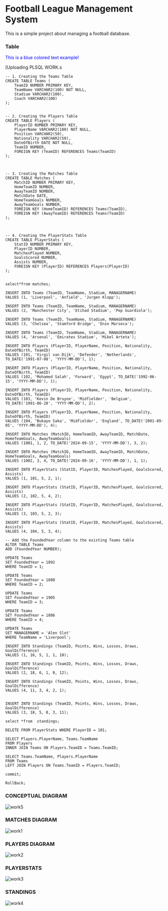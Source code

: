 # Football League Management System

This is a simple project about managing a football database.

### Table

<p style="color:blue;">This is a blue colored text example!</p>

[Uploading PLSQL WORK.s

```
-- 1. Creating the Teams Table
CREATE TABLE Teams (
    TeamID NUMBER PRIMARY KEY,
    TeamName VARCHAR2(100) NOT NULL,
    Stadium VARCHAR2(100),
    Coach VARCHAR2(100)
);


-- 2. Creating the Players Table
CREATE TABLE Players (
    PlayerID NUMBER PRIMARY KEY,
    PlayerName VARCHAR2(100) NOT NULL,
    Position VARCHAR2(50),
    Nationality VARCHAR2(50),
    DateOfBirth DATE NOT NULL,
    TeamID NUMBER,
    FOREIGN KEY (TeamID) REFERENCES Teams(TeamID)
);



-- 3. Creating the Matches Table
CREATE TABLE Matches (
    MatchID NUMBER PRIMARY KEY,
    HomeTeamID NUMBER,
    AwayTeamID NUMBER,
    MatchDate DATE,
    HomeTeamGoals NUMBER,
    AwayTeamGoals NUMBER,
    FOREIGN KEY (HomeTeamID) REFERENCES Teams(TeamID),
    FOREIGN KEY (AwayTeamID) REFERENCES Teams(TeamID)
);



-- 4. Creating the PlayerStats Table
CREATE TABLE PlayerStats (
    StatID NUMBER PRIMARY KEY,
    PlayerID NUMBER,
    MatchesPlayed NUMBER,
    GoalsScored NUMBER,
    Assists NUMBER,
    FOREIGN KEY (PlayerID) REFERENCES Players(PlayerID)
);


select*from matches;

INSERT INTO Teams (TeamID, TeamName, Stadium, MANAGERNAME)
VALUES (1, 'Liverpool', 'Anfield', 'Jurgen Klopp');

INSERT INTO Teams (TeamID, TeamName, Stadium, MANAGERNAME)
VALUES (2, 'Manchester City', 'Etihad Stadium', 'Pep Guardiola');

INSERT INTO Teams (TeamID, TeamName, Stadium, MANAGERNAME)
VALUES (3, 'Chelsea', 'Stamford Bridge', 'Enzo Marseca');

INSERT INTO Teams (TeamID, TeamName, Stadium, MANAGERNAME)
VALUES (4, 'Arsenal', 'Emirates Stadium', 'Mikel Arteta');

INSERT INTO Players (PlayerID, PlayerName, Position, Nationality, DateOfBirth, TeamID)
VALUES (101, 'Virgil van Dijk', 'Defender', 'Netherlands', TO_DATE('1991-07-08', 'YYYY-MM-DD'), 1);

INSERT INTO Players (PlayerID, PlayerName, Position, Nationality, DateOfBirth, TeamID)
VALUES (102, 'Mohamed Salah', 'Forward', 'Egypt', TO_DATE('1992-06-15', 'YYYY-MM-DD'), 1);

INSERT INTO Players (PlayerID, PlayerName, Position, Nationality, DateOfBirth, TeamID)
VALUES (103, 'Kevin De Bruyne', 'Midfielder', 'Belgium', TO_DATE('1991-06-28', 'YYYY-MM-DD'), 2);

INSERT INTO Players (PlayerID, PlayerName, Position, Nationality, DateOfBirth, TeamID)
VALUES (104, 'Bukayo Saka', 'Midfielder', 'England', TO_DATE('2001-09-05', 'YYYY-MM-DD'), 4);

INSERT INTO Matches (MatchID, HomeTeamID, AwayTeamID, MatchDate, HomeTeamGoals, AwayTeamGoals)
VALUES (1001, 1, 2, TO_DATE('2024-09-15', 'YYYY-MM-DD'), 3, 2);

INSERT INTO Matches (MatchID, HomeTeamID, AwayTeamID, MatchDate, HomeTeamGoals, AwayTeamGoals)
VALUES (1002, 3, 4, TO_DATE('2024-09-16', 'YYYY-MM-DD'), 1, 1);

INSERT INTO PlayerStats (StatID, PlayerID, MatchesPlayed, GoalsScored, Assists)
VALUES (1, 101, 5, 2, 1);

INSERT INTO PlayerStats (StatID, PlayerID, MatchesPlayed, GoalsScored, Assists)
VALUES (2, 102, 5, 4, 2);

INSERT INTO PlayerStats (StatID, PlayerID, MatchesPlayed, GoalsScored, Assists)
VALUES (3, 103, 5, 2, 3);

INSERT INTO PlayerStats (StatID, PlayerID, MatchesPlayed, GoalsScored, Assists)
VALUES (4, 104, 5, 3, 4);

-- Add the FoundedYear column to the existing Teams table
ALTER TABLE Teams
ADD (FoundedYear NUMBER);

UPDATE Teams
SET FoundedYear = 1892
WHERE TeamID = 1;

UPDATE Teams
SET FoundedYear = 1880
WHERE TeamID = 2;

UPDATE Teams
SET FoundedYear = 1905
WHERE TeamID = 3;

UPDATE Teams
SET FoundedYear = 1886
WHERE TeamID = 4;

UPDATE Teams
SET MANAGERNAME = 'Alen Slot'
WHERE TeamName = 'Liverpool';

INSERT INTO Standings (TeamID, Points, Wins, Losses, Draws, GoalDifference)
VALUES (1, 16, 5, 1, 1, 10);

INSERT INTO Standings (TeamID, Points, Wins, Losses, Draws, GoalDifference)
VALUES (2, 18, 6, 1, 0, 12);

INSERT INTO Standings (TeamID, Points, Wins, Losses, Draws, GoalDifference)
VALUES (4, 11, 3, 4, 2, 1);


INSERT INTO Standings (TeamID, Points, Wins, Losses, Draws, GoalDifference)
VALUES (3, 18, 5, 0, 3, 11);

select *from  standings;

DELETE FROM PlayerStats WHERE PlayerID = 101;

SELECT Players.PlayerName, Teams.TeamName
FROM Players
INNER JOIN Teams ON Players.TeamID = Teams.TeamID;

SELECT Teams.TeamName, Players.PlayerName
FROM Teams
LEFT JOIN Players ON Teams.TeamID = Players.TeamID;

commit;

RollBack;
```
### CONCEPTUAL DIAGRAM

![work5](https://github.com/user-attachments/assets/daf5e7c0-48ee-4c2f-8821-c92ba5a7e29e)

### MATCHES DIAGRAM

![work1](https://github.com/user-attachments/assets/f8006655-3010-4f8f-a05c-034c4a384900)

### PLAYERS DIAGRAM

![work2](https://github.com/user-attachments/assets/3008e42b-b07e-4a58-bfca-9c7acffca962)

### PLAYERSTATS

![work3](https://github.com/user-attachments/assets/7e390aee-6343-4d03-894c-5ef73d18cdcd)

### STANDINGS

![work4](https://github.com/user-attachments/assets/765c33a1-481e-41b2-9032-16cebb732be8)



